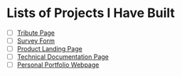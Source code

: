 # Lists of Projects I Have Built

* [ ] [Tribute Page](https://genesisgabiola.github.io/tribute-page/)
* [ ] [Survey Form](https://genesisgabiola.github.io/survey-form/)
* [ ] [Product Landing Page](https://genesisgabiola.github.io/product-landing/)
* [ ] [Technical Documentation Page](https://genesisgabiola.github.io/technical-documentation/)
* [ ] [Personal Portfolio Webpage](https://genesisgabiola.github.io/portfolio/)